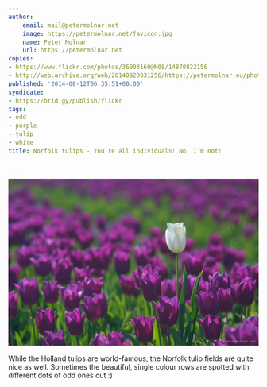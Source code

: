 ```yaml
---
author:
    email: mail@petermolnar.net
    image: https://petermolnar.net/favicon.jpg
    name: Peter Molnar
    url: https://petermolnar.net
copies:
- https://www.flickr.com/photos/36003160@N08/14870822156
- http://web.archive.org/web/20140920031256/https://petermolnar.eu/photo/norfolk-tulips-the-odd-one-out/
published: '2014-08-12T06:35:51+00:00'
syndicate:
- https://brid.gy/publish/flickr
tags:
- odd
- purple
- tulip
- white
title: Norfolk tulips - You're all individuals! No, I'm not!

---
```


![](norfolk-tulips-the-odd-one-out.jpg)

While the Holland tulips are world-famous, the Norfolk tulip fields are
quite nice as well. Sometimes the beautiful, single colour rows are
spotted with different dots of odd ones out :)